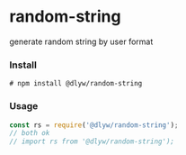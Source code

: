 # random-string
generate random string by user format

### Install

```node
# npm install @dlyw/random-string
```

### Usage

```javascript
const rs = require('@dlyw/random-string');
// both ok
// import rs from '@dlyw/random-string');
```
